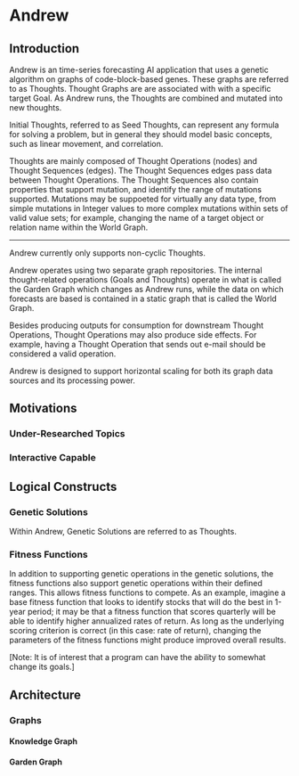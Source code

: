 # Andrew

## Introduction

Andrew is an time-series forecasting AI application that uses a genetic algorithm on graphs of code-block-based genes. These graphs are referred to as Thoughts.  Thought Graphs are are associated with with a specific target Goal.  As Andrew runs, the Thoughts are combined and mutated into new thoughts.

Initial Thoughts, referred to as Seed Thoughts, can represent any formula for solving a problem, but in general they should model basic concepts, such as linear movement, and correlation.

Thoughts are mainly composed of Thought Operations (nodes) and Thought Sequences (edges).  The Thought Sequences edges pass data between Thought Operations.  The Thought Sequences also contain properties that support mutation, and identify the range of mutations supported.  Mutations may be suppoeted for virtually any data type, from simple mutations in Integer values to more complex mutations within sets of valid value sets; for example, changing the name of a target object or relation name within the World Graph. 



-----

Andrew currently only supports non-cyclic Thoughts.

Andrew operates using two separate graph repositories.  The internal thought-related operations (Goals and Thoughts) operate in what is called the Garden Graph which changes as Andrew runs, while the data on which forecasts are based is contained in a static graph that is called the World Graph.

Besides producing outputs for consumption for downstream Thought Operations, Thought Operations may also produce side effects.  For example, having a Thought Operation that sends out e-mail should be considered a valid operation.

Andrew is designed to support horizontal scaling for both its graph data sources and its processing power.



## Motivations

### Under-Researched Topics

### Interactive Capable

## Logical Constructs

### Genetic Solutions
Within Andrew, Genetic Solutions are referred to as Thoughts.

### Fitness Functions
In addition to supporting genetic operations in the genetic solutions, the fitness functions also support genetic operations within their defined ranges.  This allows fitness functions to compete.  As an example, imagine a base fitness function that looks to identify stocks that will do the best in 1-year period; it may be that a fitness function that scores quarterly will be able to identify higher annualized rates of return.  As long as the underlying scoring criterion is correct (in this case: rate of return), changing the parameters of the fitness functions might produce improved overall results. <P/>
[Note: It is of interest that a program can have the ability to somewhat change its goals.]

## Architecture

### Graphs

#### Knowledge Graph

#### Garden Graph

